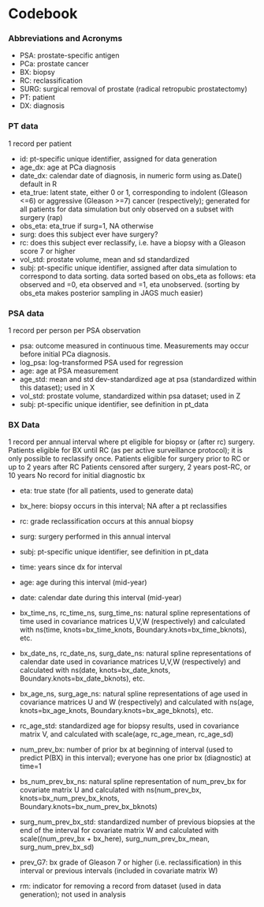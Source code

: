 # Codebook

### Abbreviations and Acronyms
* PSA: prostate-specific antigen
* PCa: prostate cancer
* BX: biopsy
* RC: reclassification
* SURG: surgical removal of prostate (radical retropubic prostatectomy)
* PT: patient
* DX: diagnosis

### PT data
1 record per patient
* id: pt-specific unique identifier, assigned for data generation
* age_dx: age at PCa diagnosis
* date_dx: calendar date of diagnosis, in numeric form using as.Date() default in R
* eta_true: latent state, either 0 or 1, corresponding to indolent (Gleason <=6) or aggressive (Gleason >=7) cancer (respectively); generated for all patients for data simulation but only observed on a subset with surgery (rap)
* obs_eta: eta_true if surg=1, NA otherwise
* surg: does this subject ever have surgery?
* rc: does this subject ever reclassify, i.e. have a biopsy with a Gleason score 7 or higher
* vol_std: prostate volume, mean and sd standardized
* subj: pt-specific unique identifier, assigned after data simulation to correspond to data sorting. data sorted based on obs_eta as follows: eta observed and =0, eta observed and =1, eta unobserved. (sorting by obs_eta makes posterior sampling in JAGS much easier)

### PSA data
1 record per person per PSA observation
* psa: outcome measured in continuous time. Measurements may occur before initial PCa diagnosis. 
* log_psa: log-transformed PSA used for regression
* age: age at PSA measurement
* age_std: mean and std dev-standardized age at psa (standardized within this dataset); used in X
* vol_std: prostate volume, standardized within psa dataset; used in Z
* subj: pt-specific unique identifier, see definition in pt_data

### BX Data
1 record per annual interval where pt eligible for biopsy or (after rc) surgery.
Patients eligible for BX until RC (as per active surveillance protocol); it is only possible to reclassify once.
Patients eligible for surgery prior to RC or up to 2 years after RC
Patients censored after surgery, 2 years post-RC, or 10 years
No record for initial diagnostic bx 


* eta: true state (for all patients, used to generate data)
* bx_here: biopsy occurs in this interval; NA after a pt reclassifies
* rc: grade reclassification occurs at this annual biopsy
* surg: surgery performed in this annual interval
* subj: pt-specific unique identifier, see definition in pt_data

* time: years since dx for interval
* age: age during this interval (mid-year)
* date: calendar date during this interval (mid-year)

* bx_time_ns, rc_time_ns, surg_time_ns: natural spline representations of time used in covariance matrices U,V,W (respectively) and calculated with ns(time, knots=bx_time_knots, Boundary.knots=bx_time_bknots), etc. 
* bx_date_ns, rc_date_ns, surg_date_ns: natural spline representations of calendar date used in covariance matrices U,V,W (respectively) and calculated with ns(date, knots=bx_date_knots, Boundary.knots=bx_date_bknots), etc. 
* bx_age_ns, surg_age_ns: natural spline representations of age used in covariance matrices U and W (respectively) and calculated with ns(age, knots=bx_age_knots, Boundary.knots=bx_age_bknots), etc. 
* rc_age_std: standardized age for biopsy results, used in covariance matrix V, and calculated with scale(age, rc_age_mean, rc_age_sd)

* num_prev_bx: number of prior bx at beginning of interval (used to predict P(BX) in this interval); everyone has one prior bx (diagnostic) at time=1 
* bs_num_prev_bx_ns: natural spline representation of num_prev_bx for covariate matrix U and calculated with ns(num_prev_bx, knots=bx_num_prev_bx_knots, Boundary.knots=bx_num_prev_bx_bknots)
* surg_num_prev_bx_std: standardized number of previous biopsies at the end of the interval for covariate matrix W and calculated with scale((num_prev_bx + bx_here), surg_num_prev_bx_mean, surg_num_prev_bx_sd)

* prev_G7: bx grade of Gleason 7 or higher (i.e. reclassification) in this interval or previous intervals (included in covariate matrix W)

* rm: indicator for removing a record from dataset (used in data generation); not used in analysis


